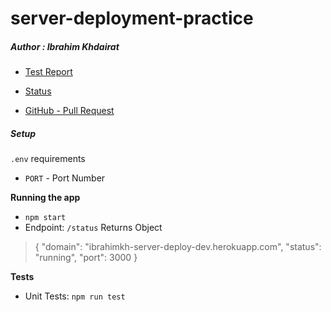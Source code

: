 # server-deployment-practice

##### Author  : Ibrahim Khdairat

* [Test Report](https://github.com/Ibrahim-Khdairat/server-deployment-practice/actions)

* [Status](https://ibrahimkh-server-deploy-dev.herokuapp.com/status)

* [GitHub - Pull Request](https://github.com/Ibrahim-Khdairat/server-deployment-practice/pull/1)

##### Setup
`.env` requirements
  * `PORT` - Port Number

**Running the app**
* `npm start`
* Endpoint: `/status`
Returns Object

>{
  "domain": "ibrahimkh-server-deploy-dev.herokuapp.com",
  "status": "running",
  "port": 3000
}


**Tests**
* Unit Tests: `npm run test`

